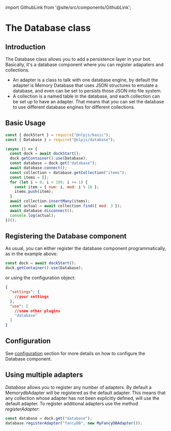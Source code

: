 import GithubLink from '@site/src/components/GithubLink';

# The Database class

## Introduction

The Database class allows you to add a persistence layer in your bot. Basically, it's a database component where you can register adapaters and collections.

- An adapter is a class to talk with one database engine, by default the adapter is Memory Database that uses JSON structures to emulate a database, and even can be set to persists those JSON into file system.
- A collection is a named table in the database, and each collection can be set up to have an adapter. That means that you can set the database to use different database engines for different collections.

## Basic Usage

```javascript {2,6}
const { dockStart } = require("@nlpjs/basic");
const { Database } = require("@nlpjs/database");

(async () => {
  const dock = await dockStart();
  dock.getContainer().use(Database);
  const database = dock.get("database");
  await database.connect();
  const collection = database.getCollection("items");
  const items = [];
  for (let i = 0; i < 100; i += 1) {
    const item = { num: i, mod: i % 10 };
    items.push(item);
  }
  await collection.insertMany(items);
  const actual = await collection.find({ mod: 3 });
  await database.disconnect();
  console.log(actual);
})();
```

## Registering the Database component

As usual, you can either register the database component programmatically, as in the example above:

```javascript
const dock = await dockStart();
dock.getContainer().use(Database);
```

or using the configuration object:

```json
{
  "settings": {
    //your settings
  },
  "use": [
    //some other plugins
    "database"
  ]
}
```

## Configuration

See [configuration](/configuration#database) section for more details on how to configure the Database component.

## Using multiple adapters

_Database_ allows you to register any number of adapters. By default a <GithubLink to="packages/database/src/memory-adapter.js">MemorydbAdapter</GithubLink>
will be registered as the default adapter. This means that any collection whose adapter has not been explicitly defined, will use the default adapter.
To register additional adapters use the method _registerAdapter_:

```javascript
const database = dock.get("database");
database.registerAdapter("fancyDB", new MyFancyDBAdapter());
```
